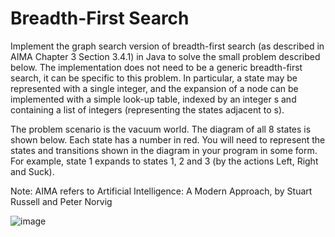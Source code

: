 # Breadth-First Search

Implement the graph search version of breadth-first search (as described in AIMA Chapter 3 Section 3.4.1) in Java to solve the small problem described below. The implementation does not need to be a generic breadth-first search, it can be specific to this problem. In particular, a state may be represented with a single integer, and the expansion of a node can be implemented with a simple look-up table, indexed by an integer s and containing a list of integers (representing the states adjacent to s).

The problem scenario is the vacuum world. The diagram of all 8 states is shown below. Each state has a number in red. You will need to represent the states and transitions shown in the diagram in your program in some form. For example, state 1 expands to states 1, 2 and 3 (by the actions Left, Right and Suck).

Note:  AIMA refers to Artificial Intelligence: A Modern Approach, by Stuart Russell and Peter Norvig 

![image](https://user-images.githubusercontent.com/60503179/169688495-def48632-72a4-4e7b-9b32-e3e6e1da0f34.png)

